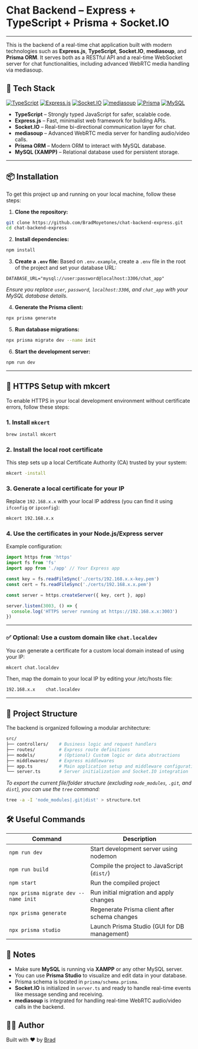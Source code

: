# Chat Backend – Express + TypeScript + Prisma + Socket.IO

---

This is the backend of a real-time chat application built with modern technologies such as **Express.js**, **TypeScript**, **Socket.IO**, **mediasoup**, and **Prisma ORM**. It serves both as a RESTful API and a real-time WebSocket server for chat functionalities, including advanced WebRTC media handling via mediasoup.

## 🚀 Tech Stack

[![TypeScript](https://img.shields.io/badge/TypeScript-3178C6?style=for-the-badge&logo=typescript&logoColor=white)](https://www.typescriptlang.org/)
[![Express.js](https://img.shields.io/badge/Express.js-000000?style=for-the-badge&logo=express&logoColor=white)](https://expressjs.com/)
[![Socket.IO](https://img.shields.io/badge/Socket.IO-010101?style=for-the-badge&logo=socket.io&logoColor=white)](https://socket.io/)
[![mediasoup](https://img.shields.io/badge/mediasoup-4A90E2?style=for-the-badge&logo=webrtc&logoColor=white)](https://mediasoup.org/)
[![Prisma](https://img.shields.io/badge/Prisma-2D3748?style=for-the-badge&logo=prisma&logoColor=white)](https://www.prisma.io/)
[![MySQL](https://img.shields.io/badge/MySQL-00758F?style=for-the-badge&logo=mysql&logoColor=white)](https://www.mysql.com/)

- **TypeScript** – Strongly typed JavaScript for safer, scalable code.
- **Express.js** – Fast, minimalist web framework for building APIs.
- **Socket.IO** – Real-time bi-directional communication layer for chat.
- **mediasoup** – Advanced WebRTC media server for handling audio/video calls.
- **Prisma ORM** – Modern ORM to interact with MySQL database.
- **MySQL (XAMPP)** – Relational database used for persistent storage.

---

## 📦 Installation

To get this project up and running on your local machine, follow these steps:

1.  **Clone the repository:**
```bash
git clone https://github.com/BradMoyetones/chat-backend-express.git
cd chat-backend-express
```

2.  **Install dependencies:**
```bash
npm install
```

3.  **Create a `.env` file:**
Based on `.env.example`, create a `.env` file in the root of the project and set your database URL:
```
DATABASE_URL="mysql://user:password@localhost:3306/chat_app"
```
*Ensure you replace `user`, `password`, `localhost:3306`, and `chat_app` with your MySQL database details.*

4.  **Generate the Prisma client:**
```bash
npx prisma generate
```

5.  **Run database migrations:**
```bash
npx prisma migrate dev --name init
```

6.  **Start the development server:**
```bash
npm run dev
```

---

## 🔐 HTTPS Setup with mkcert

To enable HTTPS in your local development environment without certificate errors, follow these steps:

### 1. Install `mkcert`

```bash
brew install mkcert
```

### 2. Install the local root certificate

This step sets up a local Certificate Authority (CA) trusted by your system:

```bash
mkcert -install
```

### 3. Generate a local certificate for your IP

Replace `192.168.x.x` with your local IP address (you can find it using `ifconfig` or `ipconfig`):

```bash
mkcert 192.168.x.x
```

### 4. Use the certificates in your Node.js/Express server

Example configuration:

```ts
import https from 'https'
import fs from 'fs'
import app from './app' // Your Express app

const key = fs.readFileSync('./certs/192.168.x.x-key.pem')
const cert = fs.readFileSync('./certs/192.168.x.x.pem')

const server = https.createServer({ key, cert }, app)

server.listen(3003, () => {
  console.log('HTTPS server running at https://192.168.x.x:3003')
})
```

---

### ✅ Optional: Use a custom domain like `chat.localdev`

You can generate a certificate for a custom local domain instead of using your IP:

```bash
mkcert chat.localdev
```

Then, map the domain to your local IP by editing your /etc/hosts file:

```bash
192.168.x.x    chat.localdev
```

---

## 📁 Project Structure

The backend is organized following a modular architecture:

```bash
src/
├── controllers/    # Business logic and request handlers
├── routes/         # Express route definitions
├── models/         # (Optional) Custom logic or data abstractions
├── middlewares/    # Express middlewares
├── app.ts          # Main application setup and middleware configuration
└── server.ts       # Server initialization and Socket.IO integration
```


*To export the current file/folder structure (excluding `node_modules`, `.git`, and `dist`), you can use the `tree` command:*

```bash
tree -a -I 'node_modules|.git|dist' > structure.txt
```

## 🛠️ Useful Commands

| Command                                       | Description                                       |
|----------------------------------------------|---------------------------------------------------|
| `npm run dev`                                 | Start development server using nodemon            |
| `npm run build`                               | Compile the project to JavaScript (`dist/`)       |
| `npm start`                                   | Run the compiled project                          |
| `npx prisma migrate dev --name init`          | Run initial migration and apply changes           |
| `npx prisma generate`                         | Regenerate Prisma client after schema changes     |
| `npx prisma studio`                           | Launch Prisma Studio (GUI for DB management)      |

## 📌 Notes

- Make sure **MySQL** is running via **XAMPP** or any other MySQL server.
- You can use **Prisma Studio** to visualize and edit data in your database.
- Prisma schema is located in `prisma/schema.prisma`.
- **Socket.IO** is initialized in `server.ts` and ready to handle real-time events like message sending and receiving.
- **mediasoup** is integrated for handling real-time WebRTC audio/video calls in the backend.

## 👨‍💻 Author

Built with ❤️ by [Brad](https://github.com/BradMoyetones)
